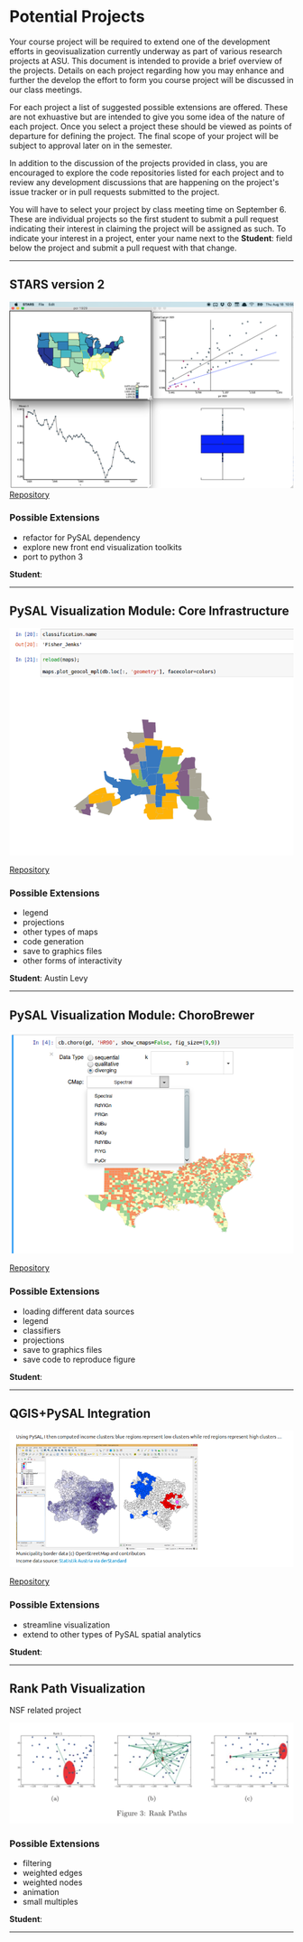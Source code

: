 # Potential Projects

Your course project will be required to extend one of the development efforts in geovisualization currently underway as part of various research projects at ASU. This document is intended to provide a brief overview of the projects. Details on each project regarding how you may enhance and further the develop the effort to form you course project will be discussed in our class meetings.
 
For each project a list of suggested possible extensions are offered. These are not exhuastive but are intended to give you some idea of the nature of each project. Once you select a project these should be viewed as points of departure for defining the project.  The final scope of your project will be subject to approval later on in the semester.


In addition to the discussion of the projects provided in class, you are encouraged to explore the code repositories listed for each project and to review any development discussions that are happening on the project's issue tracker or in pull requests submitted to the project.

You will have to select your project by class meeting time on September 6. These are individual projects so the first student to submit a pull request indicating their interest in claiming the project will be assigned as such. To indicate your interest in a project, enter your name next to the **Student**: field below the project and submit a pull request with that change.

---

## STARS version 2

![stars](figures/projects_stars.png "stars")
[Repository](https://github.com/sjsrey/stars)

### Possible Extensions

- refactor for PySAL dependency
- explore new front end visualization toolkits
- port to python 3


**Student**:

---

## PySAL Visualization Module: Core Infrastructure

![PySAL viz](figures/pysalviz.png "pysalviz")

[Repository](https://github.com/pysal/pysal/pull/844)




### Possible Extensions
- legend
- projections
- other types of maps
- code generation
- save to graphics files
- other forms of interactivity

**Student**: Austin Levy

---

## PySAL Visualization Module: ChoroBrewer

![Choro Brewer](figures/chorobrewer.png "chorobrewer")

[Repository](https://github.com/sjsrey/pysal/tree/choroBrewer/pysal/contrib/viz)

### Possible Extensions

- loading different data sources
- legend
- classifiers
- projections
- save to graphics files
- save code to reproduce figure



**Student**: 

---

## QGIS+PySAL Integration

![QGIS PySAL](figures/qgispysal.png "qgis pysal")

[Repository](https://github.com/weikang9009/processing_pysal/tree/integrate)

### Possible Extensions
- streamline visualization 
- extend to other types of PySAL spatial analytics


**Student**: 

---


## Rank Path Visualization

NSF related project

![Rank Paths](figures/rankpath.png "rankpath")

### Possible Extensions

- filtering
- weighted edges
- weighted nodes
- animation
- small multiples

**Student**:

---
